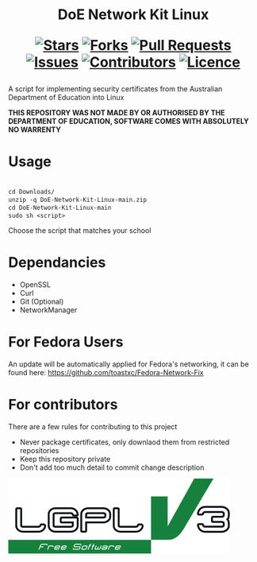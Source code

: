 <h1 align="center">
  DoE Network Kit Linux
  
  [![Stars](https://img.shields.io/github/stars/toastxc/DoE-Network-Kit-Linux?style=flat-square&logoColor=white)](https://github.com/toastxc/DoE-Network-Kit-Linux/stargazers)
  [![Forks](https://img.shields.io/github/forks/toastxc/DoE-Network-Kit-Linux?style=flat-square&logoColor=white)](https://github.com/toastxc/DoE-Network-Kit-Linux/network/members)
  [![Pull Requests](https://img.shields.io/github/issues-pr/toastxc/DoE-Network-Kit-Linux?style=flat-square&logoColor=white)](https://github.com/toastxc/DoE-Network-Kit-Linux/pulls)
  [![Issues](https://img.shields.io/github/issues/toastxc/DoE-Network-Kit-Linux?style=flat-square&logoColor=white)](https://github.com/toastxc/DoE-Network-Kit-Linux/issues)
  [![Contributors](https://img.shields.io/github/contributors/toastxc/DoE-Network-Kit-Linux?style=flat-square&logoColor=white)](https://github.com/toastxc/DoE-Network-Kit-Linux/graphs/contributors)
  [![Licence](https://img.shields.io/github/license/toastxc/DoE-Network-Kit-Linux?style=flat-square&logoColor=white)](https://github.com/toastxc/DoE-Network-Kit-Linux/blob/main/LICENCE)
</h1>

A script for implementing security certificates from the Australian Department of Education into Linux

**THIS REPOSITORY WAS NOT MADE BY OR AUTHORISED BY THE DEPARTMENT OF EDUCATION, SOFTWARE COMES WITH ABSOLUTELY NO WARRENTY**

# Usage

```
 
cd Downloads/
unzip -q DoE-Network-Kit-Linux-main.zip
cd DoE-Network-Kit-Linux-main
sudo sh <script>
```
Choose the script that matches your school


# Dependancies
- OpenSSL
- Curl
- Git (Optional)
- NetworkManager

# For Fedora Users
An update will be automatically applied for Fedora's networking, it can be found here:
https://github.com/toastxc/Fedora-Network-Fix


# For contributors
There are a few rules for contributing to this project
- Never package certificates, only downlaod them from restricted repositories
- Keep this repository private
- Don't add too much detail to commit change description

![LGPLv3 Badge](/README_RESOURCES/LGPLv3%20Logo.svg)
